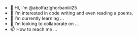 - 👋 Hi, I’m @abolfazlghorbaniiii25
- 👀 I’m interested in code writing and even reading a poems.
- 🌱 I’m currently learning ...
- 💞️ I’m looking to collaborate on ...
- 📫 How to reach me ...

<!---
abolfazlghorbaniiii25/abolfazlghorbaniiii25 is a ✨ special ✨ repository because its `README.md` (this file) appears on your GitHub profile.
You can click the Preview link to take a look at your changes.
--->
